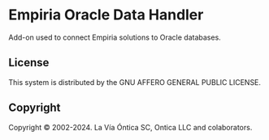 ﻿# Empiria Oracle Data Handler

Add-on used to connect Empiria solutions to Oracle databases.

## License

This system is distributed by the GNU AFFERO GENERAL PUBLIC LICENSE.

## Copyright

Copyright © 2002-2024. La Vía Óntica SC, Ontica LLC and colaborators.
